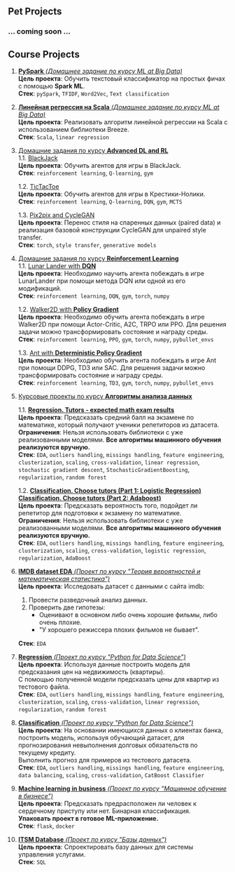 ## Pet Projects
### ... coming soon ...
## Course Projects
1. <a href='https://github.com/AnnaSmelova/ML_BD/blob/main/hw5/hw5_pyspark_Word2Vec.ipynb'>**PySpark** *(Домашнее задание по курсу ML at Big Data)*</a><br>
      **Цель проекта**:
      Обучить текстовый классификатор на простых фичах с помощью **Spark ML**.<br>
      **Стек**: `pySpark`, `TFIDF`, `Word2Vec`, `Text classification`
      
2. <a href='https://github.com/AnnaSmelova/ML_BD/tree/main/hw3'>**Линейная регрессия на Scala** *(Домашнее задание по курсу ML at Big Data)*</a><br>
      **Цель проекта**:
      Реализовать алгоритм линейной регрессии на Scala с использованием библиотеки Breeze.<br>
      **Стек**: `Scala`, `linear regression`

3. <a href='https://github.com/AnnaSmelova/RL'>Домашние задания по курсу **Advanced DL and RL**</a><br>
    1.1. <a href='https://github.com/AnnaSmelova/Advanced_DL_and_RL/blob/main/hw1/HW1_ASmelova.ipynb'>BlackJack</a><br>
      **Цель проекта**:
      Обучить агентов для игры в BlackJack.<br>
      **Стек**: `reinforcement learning`, `Q-learning`, `gym`
      
    1.2. <a href='https://github.com/AnnaSmelova/Advanced_DL_and_RL/blob/main/hw2/HW2_ASmelova.ipynb'>TicTacToe</a><br>
      **Цель проекта**:
      Обучить агентов для игры в Крестики-Нолики.<br>
      **Стек**: `reinforcement learning`, `Q-learning`, `DQN`, `gym`, `MCTS`
      
    1.3. <a href='https://nbviewer.org/github/AnnaSmelova/Advanced_DL_and_RL/blob/main/hw3/HW3_ASmelova.ipynb'>Pix2pix and CycleGAN</a><br>
      **Цель проекта**:
      Перенос стиля на спаренных данных (paired data) и реализация базовой конструкции CycleGAN для unpaired style transfer.<br>
      **Стек**: `torch`, `style transfer`, `generative models`

4. <a href='https://github.com/AnnaSmelova/RL'>Домашние задания по курсу **Reinforcement Learning**</a><br>
    1.1. <a href='https://github.com/AnnaSmelova/RL/tree/main/hw01_lunar_lander'>Lunar Lander with **DQN**</a><br>
      **Цель проекта**:
      Необходимо научить агента побеждать в игре LunarLander при помощи метода DQN или одной из его модификаций.<br>
      **Стек**: `reinforcement learning`, `DQN`, `gym`, `torch`, `numpy`
      
    1.2. <a href='https://github.com/AnnaSmelova/RL/tree/main/hw02_walker2d'>Walker2D with **Policy Gradient**</a><br>
      **Цель проекта**:
      Необходимо обучить агента побеждать в игре Walker2D при помощи Actor-Critic, A2C, TRPO или PPO. Для решения задачи можно трансформировать состояние и награду среды.<br>
      **Стек**: `reinforcement learning`, `PPO`, `gym`, `torch`, `numpy`, `pybullet_envs`
      
    1.3. <a href='https://github.com/AnnaSmelova/RL/tree/main/hw03_ant'>Ant with **Deterministic Policy Gradient**</a><br>
      **Цель проекта**:
      Необходимо обучить агента побеждать в игре Ant при помощи DDPG, TD3 или SAC. Для решения задачи можно трансформировать состояние и награду среды.<br>
      **Стек**: `reinforcement learning`, `TD3`, `gym`, `torch`, `numpy`, `pybullet_envs`

5. <a href='https://github.com/AnnaSmelova/Projects/tree/main/Data_analysis_algorithms_course_projects'>Курсовые проекты по курсу **Алгоритмы анализа данных**</a>

    1.1. <a href='https://github.com/AnnaSmelova/Data_Science_Portfolio/blob/main/Data_analysis_algorithms_course_projects/Regression_project/CourseProject_Regression.ipynb'>**Regression. Tutors - expected math exam results**</a><br>
      **Цель проекта**:
      Предсказать средний балл на экзамене по математике, который получают ученики репетиторов из датасета.<br>
      **Ограничения**:
      Нельзя использовать библиотеки с уже реализованными моделями. **Все алгоритмы машинного обучения реализуются вручную.**<br>
      **Стек**: `EDA`, `outliers handling`, `missings handling`, `feature engineering`, `clusterization`, `scaling`, `cross-validation`, `linear regression`, `stochastic gradient descent`, `StochasticGradientBoosting`, `regularization`, `random forest`
      
    1.2. <a href='https://github.com/AnnaSmelova/Projects/blob/main/Data_analysis_algorithms_course_projects/Classification_project/CourseProject_Classification_LogisticRegression_proba.ipynb'>**Classification. Choose tutors (Part 1: Logistic Regression)**</a><br>
    <a href='https://github.com/AnnaSmelova/Projects/blob/main/Data_analysis_algorithms_course_projects/Classification_project/CourseProject_Classification_Adaboost_proba.ipynb'>**Classification. Choose tutors (Part 2: Adaboost)**</a><br>
      **Цель проекта**:
      Предсказать вероятность того, подойдет ли репетитор для подготовки к экзамену по математике.<br>
      **Ограничения**:
      Нельзя использовать библиотеки с уже реализованными моделями. **Все алгоритмы машинного обучения реализуются вручную.**<br>
      **Стек**: `EDA`, `outliers handling`, `missings handling`, `feature engineering`, `clusterization`, `scaling`, `cross-validation`, `logistic regression`, `regularization`, `AdaBoost`

6. <a href='https://github.com/AnnaSmelova/Projects/blob/main/Theory_of_probability_and_mathematical_statistics_course_project.ipynb'>**IMDB dataset EDA** *(Проект по курсу "Теория вероятностей и математическая статистика")*</a><br>
    **Цель проекта**:
    Исследовать датасет с данными с сайта imdb:
    1) Провести разведочный анализ данных.
    2) Проверить две гипотезы:
        * Оценивают в основном либо очень хорошие фильмы, либо очень плохие.
        * "У хорошего режиссера плохих фильмов не бывает".<br>
       
    **Стек**: `EDA`
  
7. <a href='https://github.com/AnnaSmelova/Projects/blob/main/Python_for_Data_Science_Regression_course_project.ipynb'>**Regression** *(Проект по курсу "Python for Data Science")*</a><br>
    **Цель проекта**:
    Используя данные построить модель для предсказания цен на недвижимость (квартиры).<br> 
    С помощью полученной модели предсказать цены для квартир из тестового файла.<br>
    **Стек**: `EDA`, `outliers handling`, `missings handling`, `feature engineering`, `clusterization`, `scaling`, `cross-validation`, `linear regression`, `regularization`, `random forest`
    
8. <a href='https://github.com/AnnaSmelova/Projects/blob/main/Python_for_Data_Science_Classification_course_project.ipynb'>**Classification** *(Проект по курсу "Python for Data Science")*</a><br>
    **Цель проекта**:
    На основании имеющихся данных о клиентах банка, построить модель, используя обучающий датасет, для прогнозирования невыполнения долговых обязательств по текущему кредиту.<br> 
    Выполнить прогноз для примеров из тестового датасета.<br>
    **Стек**: `EDA`, `outliers handling`, `missings handling`, `feature engineering`, `data balancing`, `scaling`, `cross-validation`, `CatBoost Classifier`
    
9. <a href='https://github.com/AnnaSmelova/Machine_learning_in_business_course_project'>**Machine learning in business** *(Проект по курсу "Машинное обучение в бизнесе")*</a><br>
    **Цель проекта**:
    Предсказать предрасположен ли человек к сердечному приступу или нет. Бинарная классификация.<br> 
    **Упаковать проект в готовое ML-приложение.**<br>
    **Стек**: `flask`, `docker`
    
10. <a href='https://github.com/AnnaSmelova/DB_course'>**ITSM Database** *(Проект по курсу "Базы данных")*</a><br>
    **Цель проекта**:
    Спроектировать базу данных для системы управления услугами.<br>
    **Стек**: `SQL`

